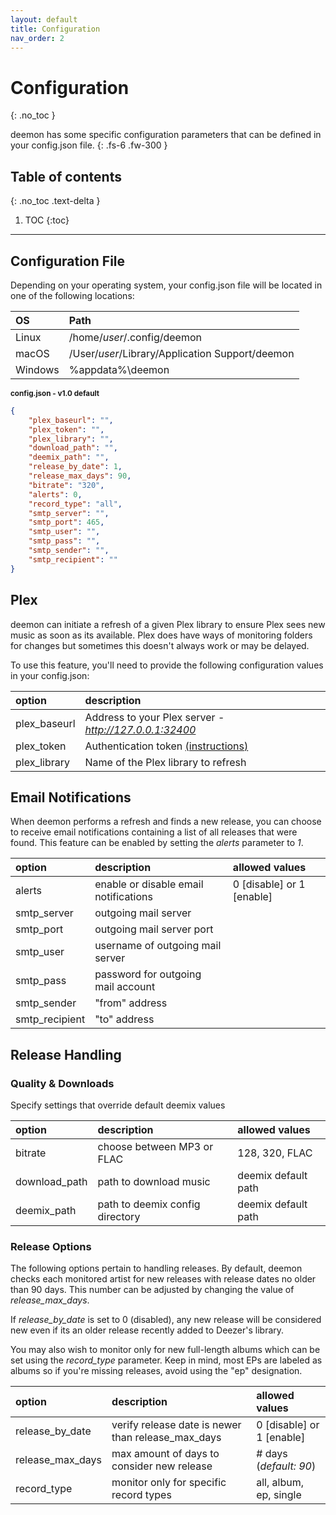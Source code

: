 ```yaml
---
layout: default
title: Configuration
nav_order: 2
---
```


# Configuration
{: .no_toc }


deemon has some specific configuration parameters that can be defined in your config.json file.
{: .fs-6 .fw-300 }

## Table of contents
{: .no_toc .text-delta }

1. TOC
{:toc}

---

## Configuration File
Depending on your operating system, your config.json file will be located in one of the following locations:

| OS        | Path       |
|:--------------|:------------------|
| Linux | /home/_user_/.config/deemon |
| macOS | /User/_user_/Library/Application Support/deemon |
| Windows | %appdata%\deemon |

<small>**config.json - v1.0 default**</small>
```json
{
    "plex_baseurl": "",
    "plex_token": "",
    "plex_library": "",
    "download_path": "",
    "deemix_path": "",
    "release_by_date": 1,
    "release_max_days": 90,
    "bitrate": "320",
    "alerts": 0,
    "record_type": "all",
    "smtp_server": "",
    "smtp_port": 465,
    "smtp_user": "",
    "smtp_pass": "",
    "smtp_sender": "",
    "smtp_recipient": ""
}
```

## Plex

deemon can initiate a refresh of a given Plex library to ensure Plex sees new music as soon as its available. Plex does have ways of monitoring folders for changes but sometimes this doesn't always work or may be delayed.

To use this feature, you'll need to provide the following configuration values in your config.json:

| option        | description       |
|:--------------|:------------------|
| plex_baseurl       | Address to your Plex server - _http://127.0.0.1:32400_ |
| plex_token | Authentication token [(instructions)](https://support.plex.tv/articles/204059436-finding-an-authentication-token-x-plex-token/) |
| plex_library   | Name of the Plex library to refresh |

## Email Notifications
When deemon performs a refresh and finds a new release, you can choose to receive email notifications containing a list of all releases that were found. This feature can be enabled by setting the _alerts_ parameter to _1_.

| option        | description       | allowed values |
|:--------------|:------------------|:---------------|
| alerts | enable or disable email notifications | 0 [disable] or 1 [enable] |
| smtp_server | outgoing mail server |
| smtp_port | outgoing mail server port |
| smtp_user   | username of outgoing mail server |
| smtp_pass | password for outgoing mail account |
| smtp_sender | "from" address |
| smtp_recipient | "to" address |


## Release Handling

### Quality & Downloads
Specify settings that override default deemix values

| option        | description       | allowed values |
|:--------------|:------------------|:-------|
| bitrate       | choose between MP3 or FLAC | 128, 320, FLAC |
| download_path | path to download music | deemix default path |
| deemix_path   | path to deemix config directory | deemix default path |

### Release Options
The following options pertain to handling releases. By default, deemon checks each monitored artist for new releases with release dates no older than 90 days. This number can be adjusted by changing the value of _release_max_days_.

If _release_by_date_ is set to 0 (disabled), any new release will be considered new even if its an older release recently added to Deezer's library.

You may also wish to monitor only for new full-length albums which can be set using the _record_type_ parameter. Keep in mind, most EPs are labeled as albums so if you're missing releases, avoid using the "ep" designation.

| option        | description       | allowed values |
|:--------------|:------------------|:-------|
| release_by_date | verify release date is newer than release_max_days | 0 [disable] or 1 [enable] |
| release_max_days | max amount of days to consider new release | # days (_default: 90_) |
| record_type | monitor only for specific record types | all, album, ep, single |

